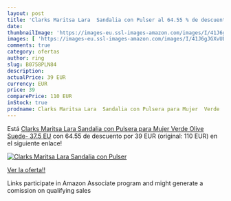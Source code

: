 ```yaml
---
layout: post
title: 'Clarks Maritsa Lara  Sandalia con Pulser al 64.55 % de descuento'
date: 
thumbnailImage: 'https://images-eu.ssl-images-amazon.com/images/I/41J6gJGXvUL._SL200_.jpg'
images: [ 'https://images-eu.ssl-images-amazon.com/images/I/41J6gJGXvUL._SL200_.jpg' ]
comments: true
category: ofertas
author: ring
slug: B0758PLN84
description:
actualPrice: 39 EUR
currency: EUR
price: 39
comparePrice: 110 EUR
inStock: true
prodname: Clarks Maritsa Lara  Sandalia con Pulsera para Mujer  Verde  Olive Suede-   37.5 EU
---
```


Está [Clarks Maritsa Lara  Sandalia con Pulsera para Mujer  Verde  Olive Suede-   37.5 EU](https://www.amazon.es/dp/B0758PLN84/?tag=tolees-21) con 64.55 de descuento por 39 EUR (original: 110 EUR) en el siguiente enlace!

[![Clarks Maritsa Lara  Sandalia con Pulser](https://images-eu.ssl-images-amazon.com/images/I/41J6gJGXvUL._SL200_.jpg)](https://www.amazon.es/dp/B0758PLN84/?tag=tolees-21)

[Ver la oferta!!](https://www.amazon.es/dp/B0758PLN84/?tag=tolees-21)

Links participate in Amazon Associate program and might generate a comission on qualifying sales



